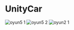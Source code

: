 # UnityCar


![oyun5 1](https://github.com/user-attachments/assets/e1255057-1f3f-4caa-85b9-bfcb94f17290)
![oyun5 2](https://github.com/user-attachments/assets/38729712-5116-4124-9050-97e8d993c2bc)
![oyun2 1](https://github.com/user-attachments/assets/3c3e30f3-37de-45ff-a14d-0290db3bfbaa)
